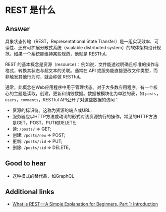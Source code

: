 # REST 是什么

## Answer

具象状态传输（REST，Representational State Transfer）是一组实现效率、可读性、还有可扩展分散式系统（scalable distributed system）的软体架构设计规范。如果一个系统能维持某些规范，他就是 RESTful。

REST 的基本概念是资源（resource）：例如说，文件能透过明确且标准的操作与格式，转换其状态与超文本的关联。通常在 API 或服务能直接更改文件类型，而非触发其他行为时，就会称做 RESTful。

通常，此概念在Web应用程序中用于管理状态。对于大多数应用程序，有一个核心的主题是读取，创建，更新和销毁数据。数据被模块化为单独的表，如 `posts`，`users`，`comments`，RESTful API公开了对这些数据的访问：

* 资源的标识符。这称为资源的端点或URL;
* 服务器应以HTTP方法或动词的形式对该资源执行的操作。常见的HTTP方法是GET，POST，PUT和DELETE;
* 读: `/posts/` => GET;
* 创建: `/posts/new` => POST;
* 更新: `/posts/:id` => PUT;
* 删除: `/posts/:id` => DELETE。

## Good to hear

* 这种模式的替代品，如GraphQL

## Additional links

* [What is REST — A Simple Explanation for Beginners, Part 1: Introduction
  ](https://medium.com/extend/what-is-rest-a-simple-explanation-for-beginners-part-1-introduction-b4a072f8740f)

<!-- tags: (node) -->

<!-- expertise: (1) -->
